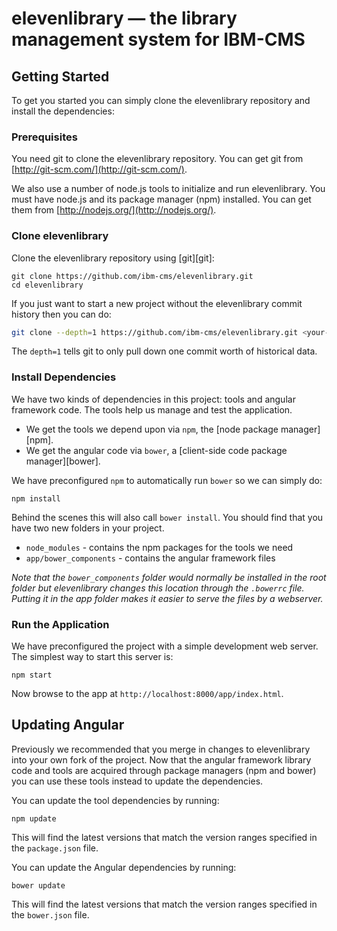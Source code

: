# elevenlibrary — the library management system for IBM-CMS

## Getting Started

To get you started you can simply clone the elevenlibrary repository and install the dependencies:

### Prerequisites

You need git to clone the elevenlibrary repository. You can get git from
[http://git-scm.com/](http://git-scm.com/).

We also use a number of node.js tools to initialize and run elevenlibrary. You must have node.js and
its package manager (npm) installed.  You can get them from [http://nodejs.org/](http://nodejs.org/).

### Clone elevenlibrary

Clone the elevenlibrary repository using [git][git]:

```
git clone https://github.com/ibm-cms/elevenlibrary.git
cd elevenlibrary
```

If you just want to start a new project without the elevenlibrary commit history then you can do:

```bash
git clone --depth=1 https://github.com/ibm-cms/elevenlibrary.git <your-project-name>
```

The `depth=1` tells git to only pull down one commit worth of historical data.

### Install Dependencies

We have two kinds of dependencies in this project: tools and angular framework code.  The tools help
us manage and test the application.

* We get the tools we depend upon via `npm`, the [node package manager][npm].
* We get the angular code via `bower`, a [client-side code package manager][bower].

We have preconfigured `npm` to automatically run `bower` so we can simply do:

```
npm install
```

Behind the scenes this will also call `bower install`.  You should find that you have two new
folders in your project.

* `node_modules` - contains the npm packages for the tools we need
* `app/bower_components` - contains the angular framework files

*Note that the `bower_components` folder would normally be installed in the root folder but
elevenlibrary changes this location through the `.bowerrc` file.  Putting it in the app folder makes
it easier to serve the files by a webserver.*

### Run the Application

We have preconfigured the project with a simple development web server.  The simplest way to start
this server is:

```
npm start
```

Now browse to the app at `http://localhost:8000/app/index.html`.


## Updating Angular

Previously we recommended that you merge in changes to elevenlibrary into your own fork of the project.
Now that the angular framework library code and tools are acquired through package managers (npm and
bower) you can use these tools instead to update the dependencies.

You can update the tool dependencies by running:

```
npm update
```

This will find the latest versions that match the version ranges specified in the `package.json` file.

You can update the Angular dependencies by running:

```
bower update
```

This will find the latest versions that match the version ranges specified in the `bower.json` file.
